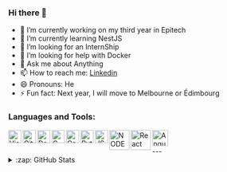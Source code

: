 ### Hi there 👋

- 🔭 I’m currently working on my third year in Epitech
- 🌱 I’m currently learning NestJS
- 👯 I’m looking for an InternShip
- 🤔 I’m looking for help with Docker
- 💬 Ask me about Anything
- 📫 How to reach me: [Linkedin](www.linkedin.com/in/emeryck-clerin)
- 😄 Pronouns: He
- ⚡ Fun fact: Next year, I will move to Melbourne or Édimbourg

### Languages and Tools:
<img align="left" alt="Visual Studio Code" width="26px" src="https://upload.wikimedia.org/wikipedia/commons/thumb/9/9a/Visual_Studio_Code_1.35_icon.svg/langfr-70px-Visual_Studio_Code_1.35_icon.svg.png" />
<img align="left" alt="Github" width="26px" src="https://cdn-icons-png.flaticon.com/512/25/25231.png" />
<img align="left" alt="Docker" width="26px" src="https://www.docker.com/sites/default/files/d8/2019-07/Moby-logo.png" />

<img align="left" alt="C" width="26px" src="https://upload.wikimedia.org/wikipedia/commons/1/19/C_Logo.png" />
<img align="left" alt="Cpp" width="26px" src="https://upload.wikimedia.org/wikipedia/commons/thumb/1/18/ISO_C%2B%2B_Logo.svg/1822px-ISO_C%2B%2B_Logo.svg.png" />
<img align="left" alt="Python" width="26px" src="https://upload.wikimedia.org/wikipedia/commons/thumb/c/c3/Python-logo-notext.svg/1200px-Python-logo-notext.svg.png" />

<img align="left" alt="JS" width="26px" src="https://www.maisonlambot.com/wp-content/uploads/2016/03/js-logo.png" />

<img align="left" alt="NODE JS" width="40px" src="https://upload.wikimedia.org/wikipedia/commons/thumb/d/d9/Node.js_logo.svg/1280px-Node.js_logo.svg.png" />
<img align="left" alt="React" width="40px" src="https://upload.wikimedia.org/wikipedia/commons/thumb/a/a7/React-icon.svg/1280px-React-icon.svg.png" />
<img align="left" alt="Angular" width="32px" src="https://upload.wikimedia.org/wikipedia/commons/thumb/c/cf/Angular_full_color_logo.svg/1200px-Angular_full_color_logo.svg.png" />

<br />
<br />
---
<details>
  <summary>:zap: GitHub Stats</summary>

  <img align="left" alt="Emeryck's GitHub Stats" src="https://github-readme-stats.vercel.app/api?username=lapprenti18&show_icons=true&hide_border=true" />

</details>
